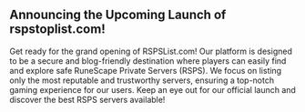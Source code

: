 ## Announcing the Upcoming Launch of rspstoplist.com!

Get ready for the grand opening of RSPSList.com! Our platform is designed to be a secure and blog-friendly destination where players can easily find and explore safe RuneScape Private Servers (RSPS). We focus on listing only the most reputable and trustworthy servers, ensuring a top-notch gaming experience for our users. Keep an eye out for our official launch and discover the best RSPS servers available!

